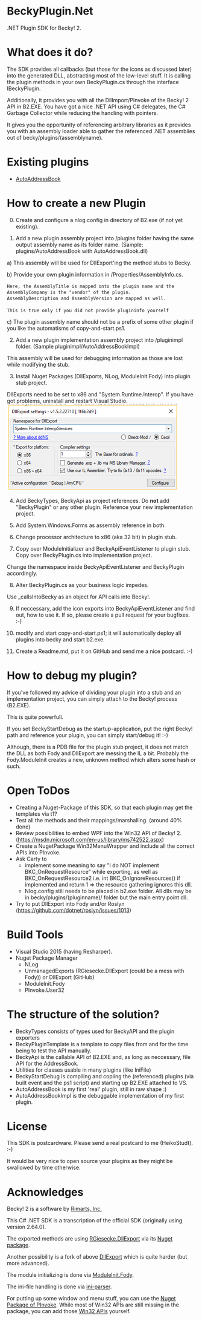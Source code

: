 # BeckyPlugin.Net
.NET Plugin SDK for Becky! 2.

# What does it do?
The SDK provides all callbacks (but those for the icons as discussed later) into the generated DLL, abstracting most of the low-level stuff.
It is calling the plugin methods in your own BeckyPlugin.cs through the interface IBeckyPlugin.

Additionally, it provides you with all the DllImport/PInvoke of the Becky! 2 API in B2.EXE. You have got a nice .NET API using C# delegates, the C# Garbage Collector while reducing the handling with pointers.

It gives you the opportunity of referencing arbitrary libraries as it provides you with an assembly loader able to gather the referenced .NET assemblies out of becky/plugins/(assemblyname).

# Existing plugins
 * [AutoAddressBook](plugins/AutoAddressBook)

# How to create a new Plugin
0. Create and configure a nlog.config in directory of B2.exe (if not yet existing).

1. Add a new plugin assembly project into /plugins folder having the same output assembly name as its folder name. (Sample: plugins/AutoAddressBook with AutoAddressBook.dll)

  a) This assembly will be used for DllExport'ing the method stubs to Becky.

  b) Provide your own plugin information in /Properties/AssemblyInfo.cs.
    
	Here, the AssemblyTitle is mapped onto the plugin name and the AssemblyCompany is the "vendor" of the plugin.
    AssemblyDescription and AssemblyVersion are mapped as well.

	This is true only if you did not provide plugininfo yourself

  c) The plugin assembly name should not be a prefix of some other plugin if you like the automatisms of copy-and-start.ps1.

2. Add a new plugin implementation assembly project into /pluginimpl folder. (Sample pluginimpl/AutoAddressBookImpl)

This assembly will be used for debugging information as those are lost while modifying the stub.

3. Install Nuget Packages (DllExports, NLog, ModuleInit.Fody) into plugin stub project.

DllExports need to be set to x86 and "System.Runtime.Interop". If you have got problems, uninstall and restart Visual Studio.
![Configuration dialog of DllExport](resources/DllExport_Configure.PNG)

4. Add BeckyTypes, BeckyApi as project references. Do **not** add "BeckyPlugin" or any other plugin.
   Reference your new implementation project.

5. Add System.Windows.Forms as assembly reference in both.

6. Change processor architecture to x86 (aka 32 bit) in plugin stub.

7. Copy over ModuleInitializer and BeckyApiEventListener to plugin stub. Copy over BeckyPlugin.cs into implementation project.

Change the namespace inside BeckyApiEventListener and BeckyPlugin accordingly.

8. Alter BeckyPlugin.cs as your business logic impedes.

Use _callsIntoBecky as an object for API calls into Becky!.

9. If neccessary, add the icon exports into BeckyApiEventListener and find out, how to use it. If so, please create a pull request for your bugfixes. :-)

10. modify and start copy-and-start.ps1; it will automatically deploy all plugins into becky and start b2.exe.

11. Create a Readme.md, put it on GitHub and send me a nice postcard. :-)


# How to debug my plugin?

If you've followed my advice of dividing your plugin into a stub and an implementation project, 
you can simply attach to the Becky! process (B2.EXE).

This is quite powerfull.

If you set BeckyStartDebug as the startup-application, put the right Becky! path and reference your plugin, you can simply start/debug it! :-)


Although, there is a PDB file for the plugin stub project, it does not match the DLL as both Fody and DllExport are messing the IL a bit.
Probably the Fody.ModuleInit creates a new, unknown method which alters some hash or such.


# Open ToDos
 * Creating a Nuget-Package of this SDK, so that each plugin may get the templates via t1?
 * Test all the methods and their mappings/marshalling. (around 40% done)
 * Review possibilities to embed WPF into the Win32 API of Becky! 2.
   (https://msdn.microsoft.com/en-us/library/ms742522.aspx)
 * Create a NugetPackage Win32MenuWrapper and include all the correct APIs into PInvoke.
 * Ask Carty to
   * implement some meaning to say "I do NOT implement BKC_OnRequestResource" while exporting, as well as BKC_OnRequestResource2
     i.e. int BKC_OnIgnoreResources() if implemented and return 1 => the resource gathering ignores this dll.
   * Nlog.config still needs to be placed in b2.exe folder.
     All dlls may be in becky/plugins/(pluginname)/ folder but the main entry point dll.
 * Try to put DllExport into Fody and/or Roslyn (https://github.com/dotnet/roslyn/issues/1013)

# Build Tools
 * Visual Studio 2015 (having Resharper).
 * Nuget Package Manager
   * NLog
   * UnmanagedExports (RGiesecke.DllExport (could be a mess with Fody)) or DllExport (GitHub)
   * ModuleInit.Fody
   * PInvoke.User32

# The structure of the solution?

  * BeckyTypes consists of types used for BeckyAPI and the plugin exporters
  * BeckyPluginTemplate is a template to copy files from and for the time being to test the API manually.
  * BeckyApi is the callable API of B2.EXE and, as long as neccessary, file API for the AddressBook.
  * Utilities for classes usable in many plugins (like IniFile)
  * BeckyStartDebug is compiling and copiing the (referenced) plugins (via built event and the ps1 script) and starting up B2.EXE attached to VS.
  * AutoAddressBook is my first 'real' plugin, still in raw shape :)
  * AutoAddressBookImpl is the debuggable implementation of my first plugin.


# License
This SDK is postcardware. Please send a real postcard to me (HeikoStudt). :-)

It would be very nice to open source your plugins as they might be swallowed by time otherwise.


# Acknowledges
Becky! 2 is a software by [Rimarts, Inc.](http://rimarts.co.jp)

This C# .NET SDK is a transcription of the official SDK (originally using version 2.64.0).

The exported methods are using [RGiesecke.DllExport](https://sites.google.com/site/robertgiesecke/Home/uploads/unmanagedexports) via its [Nuget package](https://www.nuget.org/packages/UnmanagedExports/1.2.2.23707).

Another possibility is a fork of above [DllExport](https://github.com/3F/DllExport) which is quite harder (but more advanced).

The module initializing is done via [ModuleInit.Fody](https://www.nuget.org/packages/ModuleInit.Fody/).

The ini-file handling is done via [ini-parser](https://github.com/rickyah/ini-parser).

For putting up some window and menu stuff, you can use the [Nuget Package of PInvoke](https://github.com/AArnott/pinvoke). While most of Win32 APIs are still missing in the package, you can add those [Win32 APIs](http://www.pinvoke.net) yourself.
